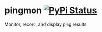 # pingmon [![PyPi Status](https://badge.fury.io/py/pingmon.png)](https://badge.fury.io/py/pingmon)


Monitor, record, and display ping results



